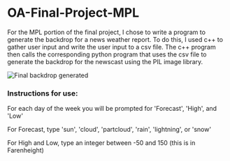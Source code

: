 # OA-Final-Project-MPL

For the MPL portion of the final project, I chose to write a program 
to generate the backdrop for a news weather report. To do this, I used
c++ to gather user input and write the user input to a csv file. The c++ 
program then calls the corresponding python program that uses the csv file
to generate the backdrop for the newscast using the PIL image library. 

![Final backdrop generated](exampleresult.png)

<h3> Instructions for use: </h3>

For each day of the week you will be prompted for 'Forecast', 'High', and 'Low'

For Forecast, type 'sun', 'cloud', 'partcloud', 'rain', 'lightning', or 'snow'

For High and Low, type an integer between -50 and 150 (this is in Farenheight)